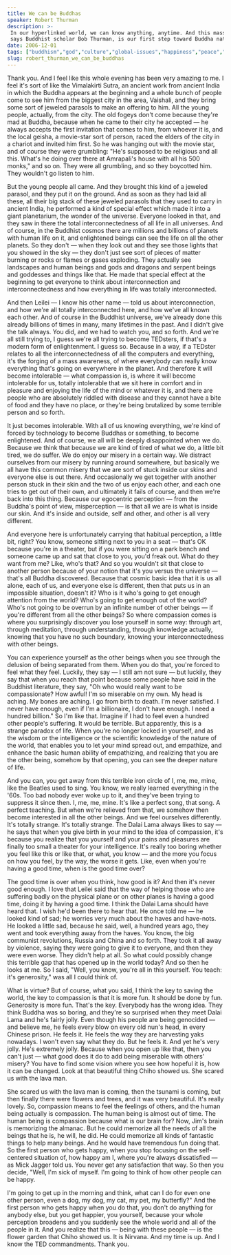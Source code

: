 ```yaml
---
title: We can be Buddhas
speaker: Robert Thurman
description: >-
 In our hyperlinked world, we can know anything, anytime. And this mass enlightenment,
 says Buddhist scholar Bob Thurman, is our first step toward Buddha nature.
date: 2006-12-01
tags: ["buddhism","god","culture","global-issues","happiness","peace","religion"]
slug: robert_thurman_we_can_be_buddhas
---
```


Thank you. And I feel like this whole evening has been very amazing to me. I feel it's
sort of like the Vimalakirti Sutra, an ancient work from ancient India in which the Buddha
appears at the beginning and a whole bunch of people come to see him from the biggest city
in the area, Vaishali, and they bring some sort of jeweled parasols to make an offering to
him. All the young people, actually, from the city. The old fogeys don't come because
they're mad at Buddha, because when he came to their city he accepted — he always accepts
the first invitation that comes to him, from whoever it is, and the local geisha, a
movie-star sort of person, raced the elders of the city in a chariot and invited him
first. So he was hanging out with the movie star, and of course they were grumbling: "He's
supposed to be religious and all this. What's he doing over there at Amrapali's house with
all his 500 monks," and so on. They were all grumbling, and so they boycotted him. They
wouldn't go listen to him.

But the young people all came. And they brought this kind of a jeweled parasol, and they
put it on the ground. And as soon as they had laid all these, all their big stack of these
jeweled parasols that they used to carry in ancient India, he performed a kind of special
effect which made it into a giant planetarium, the wonder of the universe. Everyone looked
in that, and they saw in there the total interconnectedness of all life in all
universes. And of course, in the Buddhist cosmos there are millions and billions of planets
with human life on it, and enlightened beings can see the life on all the other planets.
So they don't — when they look out and they see those lights that you showed in the sky —
they don't just see sort of pieces of matter burning or rocks or flames or gases
exploding. They actually see landscapes and human beings and gods and dragons and serpent
beings and goddesses and things like that. He made that special effect at the beginning to
get everyone to think about interconnection and interconnectedness and how everything in
life was totally interconnected.

And then Leilei — I know his other name — told us about interconnection, and how we're all
totally interconnected here, and how we've all known each other. And of course in the
Buddhist universe, we've already done this already billions of times in many, many
lifetimes in the past. And I didn't give the talk always. You did, and we had to watch
you, and so forth. And we're all still trying to, I guess we're all trying to become
TEDsters, if that's a modern form of enlightenment. I guess so. Because in a way, if a
TEDster relates to all the interconnectedness of all the computers and everything, it's
the forging of a mass awareness, of where everybody can really know everything that's
going on everywhere in the planet. And therefore it will become intolerable — what
compassion is, is where it will become intolerable for us, totally intolerable that we sit
here in comfort and in pleasure and enjoying the life of the mind or whatever it is, and
there are people who are absolutely riddled with disease and they cannot have a bite of
food and they have no place, or they're being brutalized by some terrible person and so
forth.

It just becomes intolerable. With all of us knowing everything, we're kind of forced by
technology to become Buddhas or something, to become enlightened. And of course, we all
will be deeply disappointed when we do. Because we think that because we are kind of tired
of what we do, a little bit tired, we do suffer. We do enjoy our misery in a certain way.
We distract ourselves from our misery by running around somewhere, but basically we all
have this common misery that we are sort of stuck inside our skins and everyone else is
out there. And occasionally we get together with another person stuck in their skin and
the two of us enjoy each other, and each one tries to get out of their own, and ultimately
it fails of course, and then we're back into this thing. Because our egocentric perception
— from the Buddha's point of view, misperception — is that all we are is what is inside
our skin. And it's inside and outside, self and other, and other is all very
different.

And everyone here is unfortunately carrying that habitual perception, a little bit, right?
You know, someone sitting next to you in a seat — that's OK because you're in a theater,
but if you were sitting on a park bench and someone came up and sat that close to you,
you'd freak out. What do they want from me? Like, who's that? And so you wouldn't sit that
close to another person because of your notion that it's you versus the universe — that's
all Buddha discovered. Because that cosmic basic idea that it is us all alone, each of us,
and everyone else is different, then that puts us in an impossible situation, doesn't it?
Who is it who's going to get enough attention from the world? Who's going to get enough
out of the world? Who's not going to be overrun by an infinite number of other beings — if
you're different from all the other beings? So where compassion comes is where you
surprisingly discover you lose yourself in some way: through art, through meditation,
through understanding, through knowledge actually, knowing that you have no such boundary,
knowing your interconnectedness with other beings.

You can experience yourself as the other beings when you see through the delusion of being
separated from them. When you do that, you're forced to feel what they feel. Luckily, they
say — I still am not sure — but luckily, they say that when you reach that point because
some people have said in the Buddhist literature, they say, "Oh who would really want to
be compassionate? How awful! I'm so miserable on my own. My head is aching. My bones are
aching. I go from birth to death. I'm never satisfied. I never have enough, even if I'm a
billionaire, I don't have enough. I need a hundred billion." So I'm like that. Imagine if
I had to feel even a hundred other people's suffering. It would be terrible. But
apparently, this is a strange paradox of life. When you're no longer locked in yourself,
and as the wisdom or the intelligence or the scientific knowledge of the nature of the
world, that enables you to let your mind spread out, and empathize, and enhance the basic
human ability of empathizing, and realizing that you are the other being, somehow by that
opening, you can see the deeper nature of life.

And you can, you get away from this terrible iron circle of I, me, me, mine, like the
Beatles used to sing. You know, we really learned everything in the '60s. Too bad nobody
ever woke up to it, and they've been trying to suppress it since then. I, me, me, mine.
It's like a perfect song, that song. A perfect teaching. But when we're relieved from
that, we somehow then become interested in all the other beings. And we feel ourselves
differently. It's totally strange. It's totally strange. The Dalai Lama always likes to
say — he says that when you give birth in your mind to the idea of compassion, it's
because you realize that you yourself and your pains and pleasures are finally too small a
theater for your intelligence. It's really too boring whether you feel like this or like
that, or what, you know — and the more you focus on how you feel, by the way, the worse it
gets. Like, even when you're having a good time, when is the good time
over?

The good time is over when you think, how good is it? And then it's never good enough. I
love that Leilei said that the way of helping those who are suffering badly on the
physical plane or on other planes is having a good time, doing it by having a good time. I
think the Dalai Lama should have heard that. I wish he'd been there to hear that. He once
told me — he looked kind of sad; he worries very much about the haves and have-nots. He
looked a little sad, because he said, well, a hundred years ago, they went and took
everything away from the haves. You know, the big communist revolutions, Russia and China
and so forth. They took it all away by violence, saying they were going to give it to
everyone, and then they were even worse. They didn't help at all. So what could possibly
change this terrible gap that has opened up in the world today? And so then he looks at
me. So I said, "Well, you know, you're all in this yourself. You teach: it's generosity,"
was all I could think of.

What is virtue? But of course, what you said, I think the key to saving the world, the key
to compassion is that it is more fun. It should be done by fun. Generosity is more fun.
That's the key. Everybody has the wrong idea. They think Buddha was so boring, and they're
so surprised when they meet Dalai Lama and he's fairly jolly. Even though his people are
being genocided — and believe me, he feels every blow on every old nun's head, in every
Chinese prison. He feels it. He feels the way they are harvesting yaks nowadays. I won't
even say what they do. But he feels it. And yet he's very jolly. He's extremely
jolly. Because when you open up like that, then you can't just — what good does it do to
add being miserable with others' misery? You have to find some vision where you see how
hopeful it is, how it can be changed. Look at that beautiful thing Chiho showed us. She
scared us with the lava man.

She scared us with the lava man is coming, then the tsunami is coming, but then finally
there were flowers and trees, and it was very beautiful. It's really lovely. So, compassion
means to feel the feelings of others, and the human being actually is compassion. The
human being is almost out of time. The human being is compassion because what is our brain
for? Now, Jim's brain is memorizing the almanac. But he could memorize all the needs of
all the beings that he is, he will, he did. He could memorize all kinds of fantastic
things to help many beings. And he would have tremendous fun doing that. So the first
person who gets happy, when you stop focusing on the self-centered situation of, how happy
am I, where you're always dissatisfied — as Mick Jagger told us. You never get any
satisfaction that way. So then you decide, "Well, I'm sick of myself. I'm going to think
of how other people can be happy.

I'm going to get up in the morning and think, what can I do for even one other person,
even a dog, my dog, my cat, my pet, my butterfly?" And the first person who gets happy
when you do that, you don't do anything for anybody else, but you get happier, you
yourself, because your whole perception broadens and you suddenly see the whole world and
all of the people in it. And you realize that this — being with these people — is the
flower garden that Chiho showed us. It is Nirvana. And my time is up. And I know the TED
commandments. Thank you.

<!--
ad_duration=3.33
event="TEDSalon 2006"
external_start_time=0
intro_duration=11.82
is_subtitle_required="False"
is_talk_featured="True"
language="en"
language_swap="False"
native_language="en"
number_of_related_talks=6
number_of_speakers=1
number_of_subtitled_videos=31
number_of_tags=7
number_of_talk_download_languages=31
number_of_talk_more_resources=0
number_of_talk_recommendations=0
number_of_talks_take_actions=0
post_ad_duration=0.83
published_timestamp="2007-06-06 10:31:00"
recording_date="2006-12-01"
speaker_description="Buddhist scholar"
speaker_id=119
speaker_is_published=1
speaker_name="Robert Thurman"
speaker_what_others_say="Thurman considers Buddhism to be primarily a system of education, a science that guides individuals to live life to its fullest."
talk_name="We can be Buddhas"
talks_tags=["buddhism","god","culture","global-issues","happiness","peace","religion"]
url_photo_speaker="https://pe.tedcdn.com/images/ted/70e41d1b0acefcea23b53c503ae979b18f4e9cf5_254x191.jpg"
url_photo_talk="https://s3.amazonaws.com/talkstar-photos/uploads/a6a1778b-aee0-495a-ad91-1cdeb5f931b2/RobertThurman_2006S-embed.jpg"
url_webpage="https://www.ted.com/talks/robert_thurman_we_can_be_buddhas"
video_type_name="TED Stage Talk"
-->